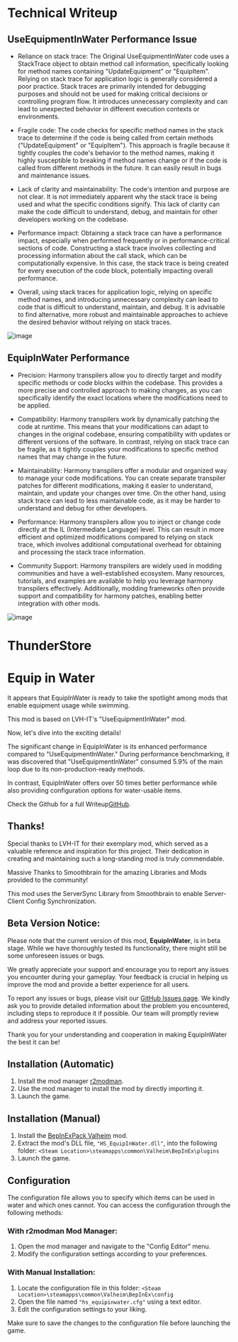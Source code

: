 # Technical Writeup
## UseEquipmentInWater Performance Issue
- Reliance on stack trace: The Original UseEquipmentInWater code uses a StackTrace object to obtain method call information, specifically looking for method names containing "UpdateEquipment" or "EquipItem". Relying on stack trace for application logic is generally considered a poor practice. Stack traces are primarily intended for debugging purposes and should not be used for making critical decisions or controlling program flow. It introduces unnecessary complexity and can lead to unexpected behavior in different execution contexts or environments.

- Fragile code: The code checks for specific method names in the stack trace to determine if the code is being called from certain methods ("UpdateEquipment" or "EquipItem"). This approach is fragile because it tightly couples the code's behavior to the method names, making it highly susceptible to breaking if method names change or if the code is called from different methods in the future. It can easily result in bugs and maintenance issues.

- Lack of clarity and maintainability: The code's intention and purpose are not clear. It is not immediately apparent why the stack trace is being used and what the specific conditions signify. This lack of clarity can make the code difficult to understand, debug, and maintain for other developers working on the codebase.

- Performance impact: Obtaining a stack trace can have a performance impact, especially when performed frequently or in performance-critical sections of code. Constructing a stack trace involves collecting and processing information about the call stack, which can be computationally expensive. In this case, the stack trace is being created for every execution of the code block, potentially impacting overall performance.

- Overall, using stack traces for application logic, relying on specific method names, and introducing unnecessary complexity can lead to code that is difficult to understand, maintain, and debug. It is advisable to find alternative, more robust and maintainable approaches to achieve the desired behavior without relying on stack traces.

![image](https://github.com/HSValhiem/HS_EquipInWater/assets/18600015/6782f502-528b-4a88-aeba-387da4c4d5df)

## EquipInWater Performance
- Precision: Harmony transpilers allow you to directly target and modify specific methods or code blocks within the codebase. This provides a more precise and controlled approach to making changes, as you can specifically identify the exact locations where the modifications need to be applied.

- Compatibility: Harmony transpilers work by dynamically patching the code at runtime. This means that your modifications can adapt to changes in the original codebase, ensuring compatibility with updates or different versions of the software. In contrast, relying on stack trace can be fragile, as it tightly couples your modifications to specific method names that may change in the future.

- Maintainability: Harmony transpilers offer a modular and organized way to manage your code modifications. You can create separate transpiler patches for different modifications, making it easier to understand, maintain, and update your changes over time. On the other hand, using stack trace can lead to less maintainable code, as it may be harder to understand and debug for other developers.

- Performance: Harmony transpilers allow you to inject or change code directly at the IL (Intermediate Language) level. This can result in more efficient and optimized modifications compared to relying on stack trace, which involves additional computational overhead for obtaining and processing the stack trace information.

- Community Support: Harmony transpilers are widely used in modding communities and have a well-established ecosystem. Many resources, tutorials, and examples are available to help you leverage harmony transpilers effectively. Additionally, modding frameworks often provide support and compatibility for harmony patches, enabling better integration with other mods.

![image](https://github.com/HSValhiem/HS_EquipInWater/assets/18600015/69fa0588-9a3d-4cc4-9985-19e7a0728426)

# ThunderStore

# Equip in Water
It appears that EquipInWater is ready to take the spotlight among mods that enable equipment usage while swimming.

This mod is based on LVH-IT's "UseEquipmentInWater" mod.

Now, let's dive into the exciting details!

The significant change in EquipInWater is its enhanced performance compared to "UseEquipmentInWater." During performance benchmarking, it was discovered that "UseEquipmentInWater" consumed 5.9% of the main loop due to its non-production-ready methods.

In contrast, EquipInWater offers over 50 times better performance while also providing configuration options for water-usable items.

Check the Github for a full Writeup[GitHub](https://github.com/HSValhiem/HS_EquipInWater).

## Thanks!
Special thanks to LVH-IT for their exemplary mod, which served as a valuable reference and inspiration for this project. Their dedication in creating and maintaining such a long-standing mod is truly commendable.

Massive Thanks to Smoothbrain for the amazing Libraries and Mods provided to the community!

This mod uses the ServerSync Library from Smoothbrain to enable Server-Client Config Synchronization.

## Beta Version Notice:

Please note that the current version of this mod, **EquipInWater**, is in beta stage. While we have thoroughly tested its functionality, there might still be some unforeseen issues or bugs.

We greatly appreciate your support and encourage you to report any issues you encounter during your gameplay. Your feedback is crucial in helping us improve the mod and provide a better experience for all users.

To report any issues or bugs, please visit our [GitHub Issues page](https://github.com/HSValhiem/HS_EquipInWater/issues). We kindly ask you to provide detailed information about the problem you encountered, including steps to reproduce it if possible. Our team will promptly review and address your reported issues.

Thank you for your understanding and cooperation in making EquipInWater the best it can be!

## Installation (Automatic)
1. Install the mod manager [r2modman](https://valheim.thunderstore.io/package/ebkr/r2modman/).
2. Use the mod manager to install the mod by directly importing it.
3. Launch the game.

## Installation (Manual)
1. Install the [BepInExPack Valheim](https://valheim.thunderstore.io/package/denikson/BepInExPack_Valheim/) mod.
2. Extract the mod's DLL file, `"HS_EquipInWater.dll"`, into the following folder: `<Steam Location>\steamapps\common\Valheim\BepInEx\plugins`
3. Launch the game.

## Configuration
The configuration file allows you to specify which items can be used in water and which ones cannot. You can access the configuration through the following methods:

### With r2modman Mod Manager:
1. Open the mod manager and navigate to the "Config Editor" menu.
2. Modify the configuration settings according to your preferences.

### With Manual Installation:
1. Locate the configuration file in this folder: `<Steam Location>\steamapps\common\Valheim\BepInEx\config`
2. Open the file named `"hs_equipinwater.cfg"` using a text editor.
3. Edit the configuration settings to your liking.

Make sure to save the changes to the configuration file before launching the game.
